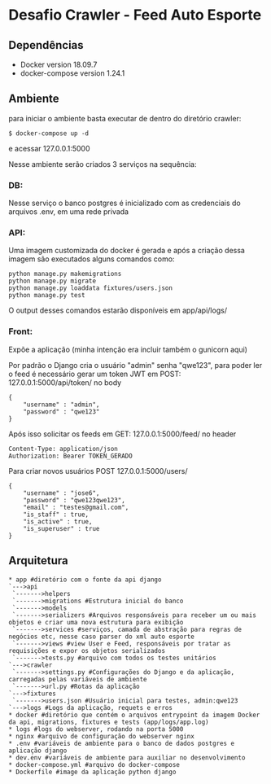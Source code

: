 # Desafio Crawler - Feed Auto Esporte

## Dependências
* Docker version 18.09.7
* docker-compose version 1.24.1

## Ambiente
para iniciar o ambiente basta executar de dentro do diretório crawler:
```
$ docker-compose up -d
```
e acessar 127.0.0.1:5000

Nesse ambiente serão criados 3 serviços na sequência:

### DB:
Nesse serviço o banco postgres é inicializado com as credenciais do arquivos .env,
em uma rede privada

### API:
Uma imagem customizada do docker é gerada e 
após a criação dessa imagem são executados alguns comandos como:
```
python manage.py makemigrations
python manage.py migrate
python manage.py loaddata fixtures/users.json
python manage.py test
```
O output desses comandos estarão disponíveis em app/api/logs/

### Front:
Expõe a aplicação (minha intenção era incluir também o gunicorn aqui)

Por padrão o Django cria o usuário "admin" senha "qwe123",
para poder ler o feed é necessário gerar um token JWT em
POST: 127.0.0.1:5000/api/token/
no body
```
{
    "username" : "admin",
    "password" : "qwe123"
}
```

Após isso solicitar os feeds em
GET: 127.0.0.1:5000/feed/
no header
```
Content-Type: application/json
Authorization: Bearer TOKEN_GERADO
```

Para criar novos usuários
POST 127.0.0.1:5000/users/
```
{
	"username" : "jose6",
	"password" : "qwe123qwe123",
	"email" : "testes@gmail.com",
	"is_staff" : true,
	"is_active" : true,
	"is_superuser" : true
}
```

## Arquitetura
```
* app #diretório com o fonte da api django
`--->api
 `------->helpers
 `------->migrations #Estrutura inicial do banco
 `------->models 
 `------->serializers #Arquivos responsáveis para receber um ou mais objetos e criar uma nova estrutura para exibição
 `------->services #serviços, camada de abstração para regras de negócios etc, nesse caso parser do xml auto esporte
 `------->views #view User e Feed, responsáveis por tratar as requisições e expor os objetos serializados
 `------->tests.py #arquivo com todos os testes unitários
`--->crawler
 `------->settings.py #Configurações do Django e da aplicação, carregadas pelas variáveis de ambiente
 `------->url.py #Rotas da aplicação
`--->fixtures
 `------->users.json #Usuário inicial para testes, admin:qwe123
`--->logs #Logs da aplicação, requets e erros
* docker #diretório que contém o arquivos entrypoint da imagem Docker da api, migrations, fixtures e tests (app/logs/app.log)
* logs #logs do webserver, rodando na porta 5000
* nginx #arquivo de configuração do webserver nginx
* .env #variáveis de ambiente para o banco de dados postgres e aplicação django
* dev.env #variáveis de ambiente para auxiliar no desenvolvimento
* docker-compose.yml #arquivo do docker-compose
* Dockerfile #image da aplicação python django
```
